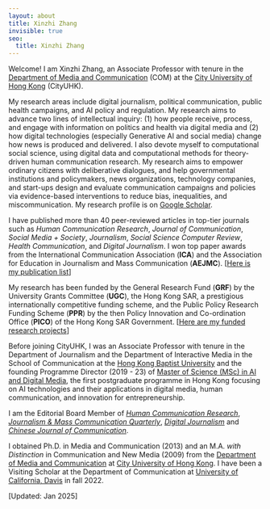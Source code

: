 ```yaml
---
layout: about
title: Xinzhi Zhang
invisible: true
seo:
  title: Xinzhi Zhang
---
```



Welcome! I am Xinzhi Zhang, an Associate Professor with tenure in the [Department of Media and Communication](https://www.cityu.edu.hk/com/Profile.aspx?u=xzzhang2) (COM) at the [City University of Hong Kong](https://www.cityu.edu.hk/) (CityUHK). 

My research areas include digital journalism, political communication, public health campaigns, and AI policy and regulation. My research aims to advance two lines of intellectual inquiry: (1) how people receive, process, and engage with information on politics and health via digital media and (2) how digital technologies (especially Generative AI and social media) change how news is produced and delivered. I also devote myself to computational social science, using digital data and computational methods for theory-driven human communication research. My research aims to empower ordinary citizens with deliberative dialogues, and help governmental institutions and policymakers, news organizations, technology companies, and start-ups design and evaluate communication campaigns and policies via evidence-based interventions to reduce bias, inequalities, and miscommunication. My research profile is on [Google Scholar](https://scholar.google.com.hk/citations?user=iOFeIDIAAAAJ). 

I have published more than 40 peer-reviewed articles in top-tier journals such as *Human Communication Research*, *Journal of Communication*, *Social Media + Society*, *Journalism*, *Social Science Computer Review*, *Health Communication*, and *Digital Journalism*. I won top paper awards from the International Communication Association (**ICA**) and the Association for Education in Journalism and Mass Communication (**AEJMC**). [[Here is my publication list](https://xzzhang2.github.io/pages/pubs.html)]

My research has been funded by the General Research Fund (**GRF**) by the University Grants Committee (**UGC**), the Hong Kong SAR, a prestigious internationally competitive funding scheme, and the Public Policy Research Funding Scheme (**PPR**) by the then Policy Innovation and Co-ordination Office (**PICO**) of the Hong Kong SAR Government. [[Here are my funded research projects](https://xzzhang2.github.io/pages/projects.html)] 

Before joining CityUHK, I was an Associate Professor with tenure in the Department of Journalism and the Department of Interactive Media in the School of Communication at the [Hong Kong Baptist University](https://www.hkbu.edu.hk/) and the founding Programme Director (2019 - 23) of [Master of Science (MSc) in AI and Digital Media](https://ar.hkbu.edu.hk/tpg-admissions/programmes/master-of-science-msc-in-ai-and-digital-media-approved-programme-under-ugc-s-targeted-tpg-programmes-fellowships-scheme), the first postgraduate programme in Hong Kong focusing on AI technologies and their applications in digital media, human communication, and innovation for entrepreneurship. 

I am the Editorial Board Member of [*Human Communication Research*](https://academic.oup.com/hcr), [*Journalism & Mass Communication Quarterly*](https://journals.sagepub.com/home/jmq), [*Digital Journalism*](https://www.tandfonline.com/toc/rdij20/current) and [*Chinese Journal of Communication*](https://www.tandfonline.com/toc/rcjc20/current).  

I obtained Ph.D. in Media and Communication (2013) and an M.A. *with Distinction* in Communication and New Media (2009) from the [Department of Media and Communication](http://www6.cityu.edu.hk/com/) at [City University of Hong Kong](www.cityu.edu.hk). I have been a Visiting Scholar at the Department of Communication at [University of California, Davis](https://www.ucdavis.edu/) in fall 2022. 

[Updated: Jan 2025]  


